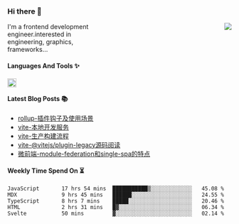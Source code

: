 <!--
**zhaohuanyuu/zhaohuanyuu** is a ✨ _special_ ✨ repository because its `README.md` (this file) appears on your GitHub profile.
-->

### Hi there 👋

<picture>
  <source media="(prefers-color-scheme: dark)" srcset="https://github-readme-stats.vercel.app/api?username=zhaohuanyuu&count_private=true&show_icons=true&theme=city_lights&hide_title=true">
  <img align="right" src="https://github-readme-stats.vercel.app/api?username=zhaohuanyuu&count_private=true&show_icons=true&hide_title=true">
</picture>

<p align="left" style="width:40%">I'm a frontend development engineer.interested in engineering, graphics, frameworks...</p>

#### Languages And Tools ✨

<img align="left" height="20" src="https://skillicons.dev/icons?i=js,ts,nodejs,rust,react,vue,svelte,gatsby,graphql,nestjs" />

</br>

#### Latest Blog Posts 📚
<!-- BLOG-POST-LIST:START -->
- [rollup-插件钩子及使用场景](https://auu.zone/post/rollup-plugin)
- [vite-本地开发服务](https://auu.zone/post/vite-server)
- [vite-生产构建流程](https://auu.zone/post/vite-build)
- [vite-@vitejs/plugin-legacy源码阅读](https://auu.zone/post/vite-legacy)
- [微前端-module-federation和single-spa的特点](https://auu.zone/post/micro-fe)
<!-- BLOG-POST-LIST:END -->

#### Weekly Time Spend On ⏳
<!--START_SECTION:waka-->

```text
JavaScript       17 hrs 54 mins  ███████████▒░░░░░░░░░░░░░   45.08 %
MDX              9 hrs 45 mins   ██████░░░░░░░░░░░░░░░░░░░   24.55 %
TypeScript       8 hrs 7 mins    █████░░░░░░░░░░░░░░░░░░░░   20.46 %
HTML             2 hrs 31 mins   █▓░░░░░░░░░░░░░░░░░░░░░░░   06.34 %
Svelte           50 mins         ▓░░░░░░░░░░░░░░░░░░░░░░░░   02.14 %
```

<!--END_SECTION:waka-->
